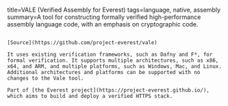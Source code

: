 title=VALE (Verified Assembly for Everest)
tags=language, native, assembly
summary=A tool for constructing formally verified high-performance assembly language code, with an emphasis on cryptographic code. 
~~~~~~

[Source](https://github.com/project-everest/vale)

It uses existing verification frameworks, such as Dafny and F*, for formal verification. It supports multiple architectures, such as x86, x64, and ARM, and multiple platforms, such as Windows, Mac, and Linux. Additional architectures and platforms can be supported with no changes to the Vale tool.

Part of [the Everest project](https://project-everest.github.io/), which aims to build and deploy a verified HTTPS stack.

